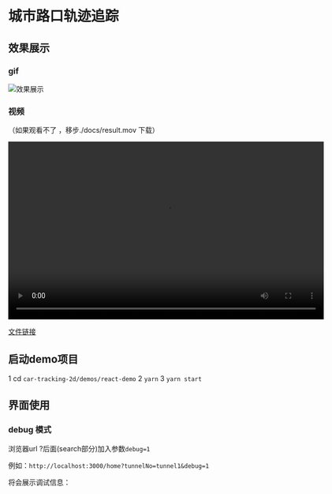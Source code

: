 # 城市路口轨迹追踪

## 效果展示

### gif

![效果展示](./docs/result.gif)

### 视频

（如果观看不了 ，移步./docs/result.mov 下载）

<video controls width="640" height="360" src="./docs/result.mov">
</video>

[文件链接](https://github.com/huoguozhang/car-tracking-2d/blob/b0fd02763ec54010d09c8d2f86954c526f0f6794/docs/result.mov)

## 启动demo项目

1 cd `car-tracking-2d/demos/react-demo`
2 `yarn`
3 `yarn start`

## 界面使用

### debug 模式

浏览器url ?后面(search部分)加入参数`debug=1`

例如：`http://localhost:3000/home?tunnelNo=tunnel1&debug=1`

将会展示调试信息：
